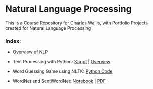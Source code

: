 # Natural Language Processing
This is a Course Repository for Charles Wallis, with Portfolio Projects created for Natural Language Processing

### Index:

* [Overview of NLP](https://github.com/charlestw127/NLP-Portfolio/blob/main/Overview%20of%20NLP.pdf)

* Text Processing with Python: [Script](https://github.com/charlestw127/NLP-Portfolio/blob/main/text_processor.py) | [Overview](https://github.com/charlestw127/NLP-Portfolio/blob/main/Text%20Processing.pdf)

* Word Guessing Game using NLTK: [Python Code](https://github.com/charlestw127/NLP-Portfolio/blob/main/word_guessing_game.py)

* WordNet and SentiWordNet: [Notebook](https://github.com/charlestw127/NLP-Portfolio/blob/main/WordNet.ipynb) | [PDF](https://github.com/charlestw127/NLP-Portfolio/blob/main/WordNet.pdf)
